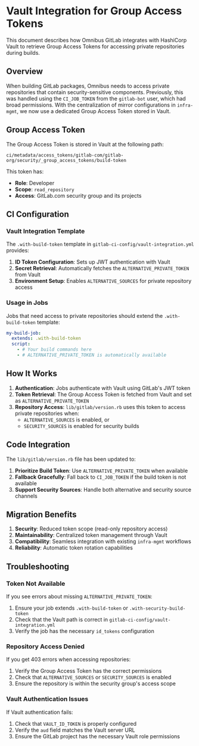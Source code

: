 # Vault Integration for Group Access Tokens

This document describes how Omnibus GitLab integrates with HashiCorp Vault to retrieve Group Access Tokens for accessing private repositories during builds.

## Overview

When building GitLab packages, Omnibus needs to access private repositories that contain security-sensitive components. Previously, this was handled using the `CI_JOB_TOKEN` from the `gitlab-bot` user, which had broad permissions. With the centralization of mirror configurations in `infra-mgmt`, we now use a dedicated Group Access Token stored in Vault.

## Group Access Token

The Group Access Token is stored in Vault at the following path:
```
ci/metadata/access_tokens/gitlab-com/gitlab-org/security/_group_access_tokens/build-token
```

This token has:
- **Role**: Developer
- **Scope**: `read_repository`
- **Access**: GitLab.com security group and its projects

## CI Configuration

### Vault Integration Template

The `.with-build-token` template in `gitlab-ci-config/vault-integration.yml` provides:

1. **ID Token Configuration**: Sets up JWT authentication with Vault
2. **Secret Retrieval**: Automatically fetches the `ALTERNATIVE_PRIVATE_TOKEN` from Vault
3. **Environment Setup**: Enables `ALTERNATIVE_SOURCES` for private repository access

### Usage in Jobs

Jobs that need access to private repositories should extend the `.with-build-token` template:

```yaml
my-build-job:
  extends: .with-build-token
  script:
    - # Your build commands here
    - # ALTERNATIVE_PRIVATE_TOKEN is automatically available
```

## How It Works

1. **Authentication**: Jobs authenticate with Vault using GitLab's JWT token
2. **Token Retrieval**: The Group Access Token is fetched from Vault and set as `ALTERNATIVE_PRIVATE_TOKEN`
3. **Repository Access**: `lib/gitlab/version.rb` uses this token to access private repositories when:
   - `ALTERNATIVE_SOURCES` is enabled, or
   - `SECURITY_SOURCES` is enabled for security builds

## Code Integration

The `lib/gitlab/version.rb` file has been updated to:

1. **Prioritize Build Token**: Use `ALTERNATIVE_PRIVATE_TOKEN` when available
2. **Fallback Gracefully**: Fall back to `CI_JOB_TOKEN` if the build token is not available
3. **Support Security Sources**: Handle both alternative and security source channels

## Migration Benefits

1. **Security**: Reduced token scope (read-only repository access)
2. **Maintainability**: Centralized token management through Vault
3. **Compatibility**: Seamless integration with existing `infra-mgmt` workflows
4. **Reliability**: Automatic token rotation capabilities

## Troubleshooting

### Token Not Available

If you see errors about missing `ALTERNATIVE_PRIVATE_TOKEN`:

1. Ensure your job extends `.with-build-token` or `.with-security-build-token`
2. Check that the Vault path is correct in `gitlab-ci-config/vault-integration.yml`
3. Verify the job has the necessary `id_tokens` configuration

### Repository Access Denied

If you get 403 errors when accessing repositories:

1. Verify the Group Access Token has the correct permissions
2. Check that `ALTERNATIVE_SOURCES` or `SECURITY_SOURCES` is enabled
3. Ensure the repository is within the security group's access scope

### Vault Authentication Issues

If Vault authentication fails:

1. Check that `VAULT_ID_TOKEN` is properly configured
2. Verify the `aud` field matches the Vault server URL
3. Ensure the GitLab project has the necessary Vault role permissions